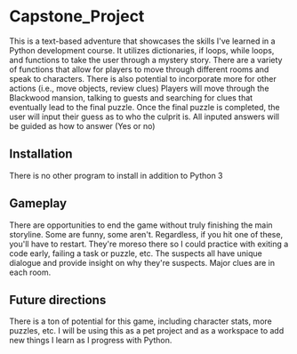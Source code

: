 # Capstone_Project
This is a text-based adventure that showcases the skills I've learned in a Python development course. 
It utilizes dictionaries, if loops, while loops, and functions to take the user through a mystery story. There are a variety of functions that allow for players to move through different rooms and speak to characters. There is also potential to incorporate more for other actions (i.e., move objects, review clues) 
Players will move through the Blackwood mansion, talking to guests and searching for clues that eventually lead to the final puzzle. 
Once the final puzzle is completed, the user will input their guess as to who the culprit is. 
All inputed answers will be guided as how to answer (Yes or no) 

## Installation
There is no other program to install in addition to Python 3

## Gameplay
There are opportunities to end the game without truly finishing the main storyline. Some are funny, some aren't. Regardless, if you hit one of these, you'll have to restart. They're moreso there so I could practice with exiting a code early, failing a task or puzzle, etc. 
The suspects all have unique dialogue and provide insight on why they're suspects. Major clues are in each room. 

## Future directions
There is a ton of potential for this game, including character stats, more puzzles, etc. I will be using this as a pet project and as a workspace to add new things I learn as I progress with Python. 


